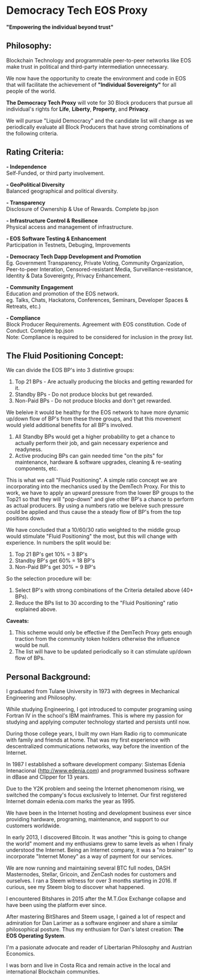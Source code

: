 # Democracy Tech EOS Proxy
**"Empowering the individual beyond trust"**


## Philosophy: ##
Blockchain Technology and programmable peer-to-peer networks like EOS make trust in political and third-party intermediation unnecessary.  

We now have the opportunity  to create the environment and code in EOS that will facilitate the achievement of **"Individual Sovereignty"** for all people of the world.

**The Democracy Tech Proxy**  will vote for 30 Block producers that pursue all individual's rights for **Life**, **Liberty**, **Property**, and **Privacy**.

We will pursue "Liquid Democracy" and the candidate list will change as we periodically evaluate all Block Producers that have strong combinations of the following criteria.

## Rating Criteria: ##  
**- Independence**   
	Self-Funded, or third party involvement. 

**- GeoPolitical Diversity**  
	Balanced geographical and political diversity.

**- Transparency**    
 	 Disclosure of Ownership & Use of Rewards. Complete bp.json

**- Infrastructure Control & Resilience**   
	Physical access and management of infrastructure.

**- EOS Software Testing & Enhancement**  
	Participation in Testnets, Debuging, Improvements
	
**- Democracy Tech Dapp Development and Promotion**  
	Eg. Government Transparency, Private Voting, Community Organization, Peer-to-peer Interation,
	Censored-resistant Media,  Surveillance-resistance, Identity & Data Sovereignty, Privacy Enhancement.    

**-  Community Engagement**  
 	Education and promotion of the EOS network.  
	eg. Talks, Chats, Hackatons, Conferences, Seminars, Developer Spaces & Retreats, etc.)
	
**- Compliance**  
Block Producer Requirements. Agreement with EOS constitution. Code of Conduct. Complete bp.json  
Note: Compliance is required to be considered for inclusion in the proxy list. 


## The Fluid Positioning Concept: ##
We can divide the EOS BP's into 3 distintive groups:
 
1. Top 21 BPs	- Are actually producing the blocks and getting rewarded for it.  
2. Standby BPs 	- Do not produce blocks but get rewarded.  
3. Non-Paid BPs	- Do not produce blocks and don't get rewarded. 

We beleive it would be healthy for the EOS network to have more dynamic up/down flow of BP's from these three groups, and that this movement would yield additional benefits for all BP's involved.

1. All Standby BPs would get a higher probability to get a chance to actually perform their job, and gain necessary experience and readyness. 
2. Active producing BPs can gain needed time "on the pits" for maintenance, hardware & software upgrades, cleaning & re-seating components, etc.

This is what we call "Fluid Positioning". A simple ratio concept we are incorporating into the mechanics used by the DemTech Proxy.
For this to work, we have to apply an upward pressure from the lower BP groups to the Top21 so that they will "pop-down" and give other BP's a chance to perform as actual producers.
By using a numbers ratio we beleive such pressure could be applied and thus cause the a steady flow of BP's from the top positions down.  

We have concluded that a 10/60/30 ratio weighted to the middle group would stimulate "Fluid Positioning" the most, but this will  change with experience.
In numbers the split would be: 
1. Top 21 BP's get 10% = 3 BP's 
2. Standby BP's get 60% = 18 BP's
3. Non-Paid BP's get 30% = 9 BP's

So the selection procedure will be:
1. Select BP's with strong combinations of the Criteria detailed above (40+ BPs).
2. Reduce the BPs list to 30 according to the "Fluid Positioning" ratio explained above.

**Caveats:** 
1. This scheme would only be effective if the DemTech Proxy gets enough traction from the community token holders otherwise the influence would be null.
2. The list will have to be updated periodically so it can stimulate up/down flow of BPs.
	

## Personal Background: ##
I graduated from Tulane University in 1973 with degrees in Mechanical Engineering and Philosophy.

While studying Engineering, I got introduced to computer programing using Fortran IV in the school's IBM mainframes. 
This is where my passion for studying and applying computer technology started and persists until now. 

During those college years, I built my own Ham Radio rig to communicate with family and friends at home. That was my first experience with descentralized communications networks, way before the invention of the Internet.

In 1987 I established a software development company: Sistemas Edenia Intenacional (http://www.edenia.com) and programmed business software in dBase and Clipper for 13 years.

Due to the Y2K problem and seeing the Internet phenomenom rising, we switched the company's focus exclusively to Internet. Our first registered Internet domain edenia.com marks the year as 1995.

We have been in the Internet hosting and development business ever since providing hardware, programing, maintenance, and support to our customers worldwide.

In early 2013, I discovered Bitcoin. It was another "this is going to change the world" moment and my enthusiams grew to same levels as when I finaly understood the Internet. Being an Internet company, it was a "no brainer" to incorporate "Internet Money" as a way of payment for our services.

We are now running and maintaining several BTC full nodes, DASH Masternodes, Stellar, Gricoin, and ZenCash nodes for customers and ourselves.
I ran a Steem witness for over 3 months starting in 2016. If curious, see my Steem blog to discover what happened.

I encountered Bitshares in 2015 after the M.T.Gox Exchange collapse and have been using the platform ever since.

After mastering BitShares and Steem usage, I gained a lot of respect and admiration for Dan Larimer as a software engineer and share a similar philosophical posture. Thus my enthusiam for Dan's latest creation: **The EOS Operating System**.

I'm a pasionate advocate and reader of Libertarian Philosophy and Austrian Economics.

I was born and live in Costa Rica and remain active in the local and international Blockchain communities.
